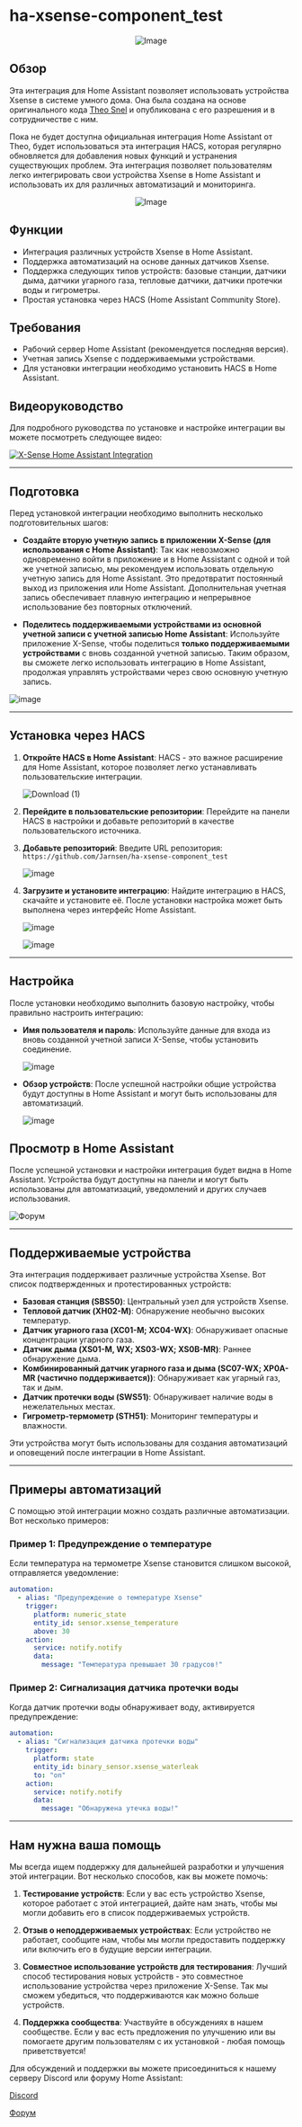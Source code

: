 # ha-xsense-component_test

<p align="center">
<img src="https://github.com/user-attachments/assets/8e05446e-bc14-4a21-9f6d-8e9f9defd630" alt="Image">
</p>

## Обзор
Эта интеграция для Home Assistant позволяет использовать устройства Xsense в системе умного дома. Она была создана на основе оригинального кода [Theo Snel](https://github.com/theosnel/homeassistant-core/tree/xsense/homeassistant/components/xsense) и опубликована с его разрешения и в сотрудничестве с ним.

Пока не будет доступна официальная интеграция Home Assistant от Theo, будет использоваться эта интеграция HACS, которая регулярно обновляется для добавления новых функций и устранения существующих проблем. Эта интеграция позволяет пользователям легко интегрировать свои устройства Xsense в Home Assistant и использовать их для различных автоматизаций и мониторинга.

<p align="center">
  <img src="https://github.com/user-attachments/assets/fbe7e69b-9204-4de4-a245-e0e2bdbd7f73" alt="Image">
</p>

## Функции
- Интеграция различных устройств Xsense в Home Assistant.
- Поддержка автоматизаций на основе данных датчиков Xsense.
- Поддержка следующих типов устройств: базовые станции, датчики дыма, датчики угарного газа, тепловые датчики, датчики протечки воды и гигрометры.
- Простая установка через HACS (Home Assistant Community Store).

## Требования
- Рабочий сервер Home Assistant (рекомендуется последняя версия).
- Учетная запись Xsense с поддерживаемыми устройствами.
- Для установки интеграции необходимо установить HACS в Home Assistant.

## Видеоруководство
Для подробного руководства по установке и настройке интеграции вы можете посмотреть следующее видео:

[![X-Sense Home Assistant Integration](https://img.youtube.com/vi/3CCKK-qX-YA/0.jpg)](https://www.youtube.com/watch?v=3CCKK-qX-YA)

____________________________________________________________

## Подготовка
Перед установкой интеграции необходимо выполнить несколько подготовительных шагов:

- **Создайте вторую учетную запись в приложении X-Sense (для использования с Home Assistant)**: Так как невозможно одновременно войти в приложение и в Home Assistant с одной и той же учетной записью, мы рекомендуем использовать отдельную учетную запись для Home Assistant. Это предотвратит постоянный выход из приложения или Home Assistant. Дополнительная учетная запись обеспечивает плавную интеграцию и непрерывное использование без повторных отключений.

- **Поделитесь поддерживаемыми устройствами из основной учетной записи с учетной записью Home Assistant**: Используйте приложение X-Sense, чтобы поделиться **только поддерживаемыми устройствами** с вновь созданной учетной записью. Таким образом, вы сможете легко использовать интеграцию в Home Assistant, продолжая управлять устройствами через свою основную учетную запись.

![image](https://github.com/Elwinmage/ha-xsense-component/assets/15807572/9cc18693-5f37-49c5-a67d-22602fa7eef5)

____________________________________________________________

## Установка через HACS
1. **Откройте HACS в Home Assistant**:
   HACS - это важное расширение для Home Assistant, которое позволяет легко устанавливать пользовательские интеграции.

   ![Download (1)](https://github.com/Elwinmage/ha-xsense-component/assets/15807572/3220c686-f53f-4766-9523-e3272a6ff104)

2. **Перейдите в пользовательские репозитории**:
   Перейдите на панели HACS в настройки и добавьте репозиторий в качестве пользовательского источника.

3. **Добавьте репозиторий**:
   Введите URL репозитория: `https://github.com/Jarnsen/ha-xsense-component_test`

   ![image](https://github.com/Elwinmage/ha-xsense-component/assets/15807572/48c23cf0-a212-4889-8d08-f995ff2fd5d7)

4. **Загрузите и установите интеграцию**:
   Найдите интеграцию в HACS, скачайте и установите её. После установки настройка может быть выполнена через интерфейс Home Assistant.

   ![image](https://github.com/Elwinmage/ha-xsense-component/assets/15807572/5bd2d567-6568-47c5-a45e-6af7228ff30e)
   
   ![image](https://github.com/Elwinmage/ha-xsense-component/assets/15807572/33cd7bfa-eec2-44f5-af30-4f21269f0081)

____________________________________________________________

## Настройка
После установки необходимо выполнить базовую настройку, чтобы правильно настроить интеграцию:
- **Имя пользователя и пароль**: Используйте данные для входа из вновь созданной учетной записи X-Sense, чтобы установить соединение.

    ![image](https://github.com/Elwinmage/ha-xsense-component/assets/15807572/48c5e923-a6a0-4a47-8f26-8ef3954ea34b)
  
- **Обзор устройств**: После успешной настройки общие устройства будут доступны в Home Assistant и могут быть использованы для автоматизаций.

    ![image](https://github.com/Elwinmage/ha-xsense-component/assets/15807572/42b33b6b-ecd9-45f6-99fc-314a0abd9bbe)
## Просмотр в Home Assistant
После успешной установки и настройки интеграция будет видна в Home Assistant. Устройства будут доступны на панели и могут быть использованы для автоматизаций, уведомлений и других случаев использования.


![Форум](https://github.com/Elwinmage/ha-xsense-component/assets/15807572/2d271b78-39d9-4bbd-837d-8593cf1933bd)

____________________________________________________________

## Поддерживаемые устройства
Эта интеграция поддерживает различные устройства Xsense. Вот список подтвержденных и протестированных устройств:
- **Базовая станция (SBS50)**: Центральный узел для устройств Xsense.
- **Тепловой датчик (XH02-M)**: Обнаружение необычно высоких температур.
- **Датчик угарного газа (XC01-M; XC04-WX)**: Обнаруживает опасные концентрации угарного газа.
- **Датчик дыма (XS01-M, WX; XS03-WX; XS0B-MR)**: Раннее обнаружение дыма.
- **Комбинированный датчик угарного газа и дыма (SC07-WX; XP0A-MR (частично поддерживается))**: Обнаруживает как угарный газ, так и дым.
- **Датчик протечки воды (SWS51)**: Обнаруживает наличие воды в нежелательных местах.
- **Гигрометр-термометр (STH51)**: Мониторинг температуры и влажности.

Эти устройства могут быть использованы для создания автоматизаций и оповещений после интеграции в Home Assistant.

____________________________________________________________

## Примеры автоматизаций
С помощью этой интеграции можно создать различные автоматизации. Вот несколько примеров:

### Пример 1: Предупреждение о температуре
Если температура на термометре Xsense становится слишком высокой, отправляется уведомление:

```yaml
automation:
  - alias: "Предупреждение о температуре Xsense"
    trigger:
      platform: numeric_state
      entity_id: sensor.xsense_temperature
      above: 30
    action:
      service: notify.notify
      data:
        message: "Температура превышает 30 градусов!"
```

### Пример 2: Сигнализация датчика протечки воды
Когда датчик протечки воды обнаруживает воду, активируется предупреждение:

```yaml
automation:
  - alias: "Сигнализация датчика протечки воды"
    trigger:
      platform: state
      entity_id: binary_sensor.xsense_waterleak
      to: "on"
    action:
      service: notify.notify
      data:
        message: "Обнаружена утечка воды!"
```

____________________________________________________________

## Нам нужна ваша помощь
Мы всегда ищем поддержку для дальнейшей разработки и улучшения этой интеграции. Вот несколько способов, как вы можете помочь:

1. **Тестирование устройств**: Если у вас есть устройство Xsense, которое работает с этой интеграцией, дайте нам знать, чтобы мы могли добавить его в список поддерживаемых устройств.

2. **Отзыв о неподдерживаемых устройствах**: Если устройство не работает, сообщите нам, чтобы мы могли предоставить поддержку или включить его в будущие версии интеграции.

3. **Совместное использование устройств для тестирования**: Лучший способ тестирования новых устройств - это совместное использование устройства через приложение X-Sense. Так мы сможем убедиться, что поддерживаются как можно больше устройств.

4. **Поддержка сообщества**: Участвуйте в обсуждениях в нашем сообществе. Если у вас есть предложения по улучшению или вы помогаете другим пользователям с их установкой - любая помощь приветствуется!

Для обсуждений и поддержки вы можете присоединиться к нашему серверу Discord или форуму Home Assistant:

[Discord](https://discord.gg/5phHHgGb3V)

[Форум](https://community.home-assistant.io/t/x-sense-security-is-it-possible-to-create-an-integration/534119/110)
